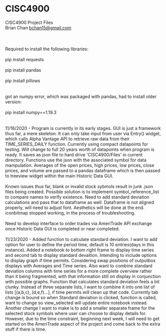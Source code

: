 # CISC4900
CISC4900 Project Files
<br/>
Brian Chan
bchan15@gmail.com
<br/><br/>
<br/><br/>
Required to install the following libraries:
<br/><br/>
pip install requests
<br/><br/>
pip install pandas
<br/><br/>
pip install pillows
<br/><br/><br/>
got an numpy error, which was packaged with pandas, had to install older version:
<br/><br/>
pip install numpy==1.19.3
<br/>
<br/>
<br/>
11/16/2020 - 
Program is currently in its early stages. GUI is just a framework thus far, a mere skeleton. It can only take input from user via Entry() widget, which calls Alpha Vantage API to retrieve raw data from their TIME_SERIES_DAILY function. Currently using compact datapoints for testing. Will change to full 20 years worth of datapoints when program is ready. It saves as json file to hard drive 'CISC4900/Files' in current directory. Functions use the json with the associated symbol for data manipulation. Averages of the open prices, high prices, low prices, close prices, and volume are passed to a pandas dataframe which is then passed to treeview widget within the main Historic Data GUI.
<br/>
<br/>
Known issues thus far, blank or invalid stock sybmols result in junk .json files being created. Possible solution is to implement symbol_reference_list to compare names to verify existence. Need to add standard deviation calculations and pass that to dataframe as well. Dataframe is not aligned properly, will need to adjust font. Aesthetics will be done at the end. iconbitmap stopped working, in the process of troubleshooting. 
<br/>
<br/>
Need to develop interface to order trades via AmeriTrade API exchange once Historic Data GUI is completed or near completed.
<br/><br/>
11/23/2020 - Added function to calculate standard deviation. I want to add option for user to define the period time, default is 10 entries(days in this instance). Added a notebook to bottom right frame to display time series and second tab to display standard devaition. Intending to include options to display graph if time permits. Considering swap positions of outputbox displays with Averages and Time series. Also want to combine standard deviation columns with time series for a more complete overview rather than it being fragmented, with that information still on display in conjunction with possible graphs. Function that calculates standard deviation feels a bit clunky. Instead of three separate lists, I want to combine it into one list of lists [(a,b,c), (d,e,f)...], if time permits will clean up that code. Currently tab change is bound so when Standard deviation is clicked, function is called, want to change so view_selected will update entire notebook instead. Another change I want to make is to add a smaller separate frame for the selected stock symbols where user can choose to display details for. However, due to the time constraint, beginning next week, I will need to get started on the AmeriTrade aspect of the project and come back to the extra stuff if there is time.
